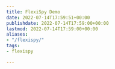 ```yaml
---
title: FlexiSpy Demo
date: 2022-07-14T17:59:51+00:00
publishdate: 2022-07-14T17:59:00+00:00
lastmod: 2022-07-14T17:59:00+00:00
aliases:
- "/flexispy/"
tags:
- flexispy

---
```

